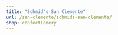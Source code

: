 ```yaml
---
title: "Schmid's San Clemente"
url: /san-clemente/schmids-san-clemente/
shop: confectionery
---
```

